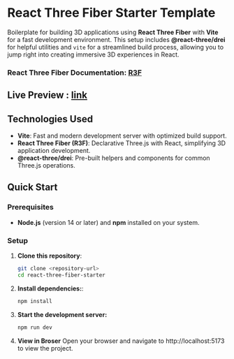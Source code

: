 # React Three Fiber Starter Template

Boilerplate for building 3D applications using **React Three Fiber** with **Vite** for a fast development environment. This setup includes **@react-three/drei** for helpful utilities and `vite` for a streamlined build process, allowing you to jump right into creating immersive 3D experiences in React. 
### React Three Fiber Documentation: [R3F](https://r3f.docs.pmnd.rs/getting-started/introduction)

 
## Live Preview : [link]()

## Technologies Used

- **Vite**: Fast and modern development server with optimized build support.
- **React Three Fiber (R3F)**: Declarative Three.js with React, simplifying 3D application development.
- **@react-three/drei**: Pre-built helpers and components for common Three.js operations.

## Quick Start

### Prerequisites

- **Node.js** (version 14 or later) and **npm** installed on your system.

### Setup

1. **Clone this repository**:
   ```bash
   git clone <repository-url>
   cd react-three-fiber-starter
2. **Install dependencies:**:
   ```bash
   npm install
3. **Start the development server:**
   ```bash
   npm run dev
4.  **View in Broser**
   Open your browser and navigate to http://localhost:5173 to view the project.



